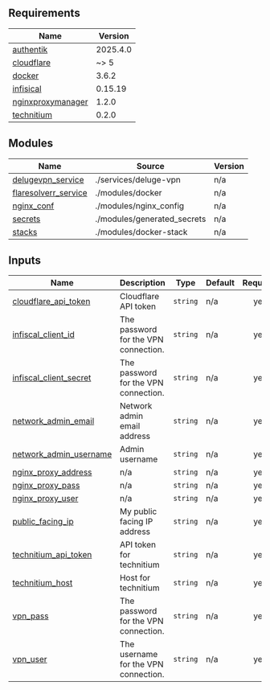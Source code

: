 <!-- BEGIN_TF_DOCS -->
## Requirements

| Name | Version |
|------|---------|
| <a name="requirement_authentik"></a> [authentik](#requirement\_authentik) | 2025.4.0 |
| <a name="requirement_cloudflare"></a> [cloudflare](#requirement\_cloudflare) | ~> 5 |
| <a name="requirement_docker"></a> [docker](#requirement\_docker) | 3.6.2 |
| <a name="requirement_infisical"></a> [infisical](#requirement\_infisical) | 0.15.19 |
| <a name="requirement_nginxproxymanager"></a> [nginxproxymanager](#requirement\_nginxproxymanager) | 1.2.0 |
| <a name="requirement_technitium"></a> [technitium](#requirement\_technitium) | 0.2.0 |

## Modules

| Name | Source | Version |
|------|--------|---------|
| <a name="module_delugevpn_service"></a> [delugevpn\_service](#module\_delugevpn\_service) | ./services/deluge-vpn | n/a |
| <a name="module_flaresolverr_service"></a> [flaresolverr\_service](#module\_flaresolverr\_service) | ./modules/docker | n/a |
| <a name="module_nginx_conf"></a> [nginx\_conf](#module\_nginx\_conf) | ./modules/nginx_config | n/a |
| <a name="module_secrets"></a> [secrets](#module\_secrets) | ./modules/generated_secrets | n/a |
| <a name="module_stacks"></a> [stacks](#module\_stacks) | ./modules/docker-stack | n/a |

## Inputs

| Name | Description | Type | Default | Required |
|------|-------------|------|---------|:--------:|
| <a name="input_cloudflare_api_token"></a> [cloudflare\_api\_token](#input\_cloudflare\_api\_token) | Cloudflare API token | `string` | n/a | yes |
| <a name="input_infiscal_client_id"></a> [infiscal\_client\_id](#input\_infiscal\_client\_id) | The password for the VPN connection. | `string` | n/a | yes |
| <a name="input_infiscal_client_secret"></a> [infiscal\_client\_secret](#input\_infiscal\_client\_secret) | The password for the VPN connection. | `string` | n/a | yes |
| <a name="input_network_admin_email"></a> [network\_admin\_email](#input\_network\_admin\_email) | Network admin email address | `string` | n/a | yes |
| <a name="input_network_admin_username"></a> [network\_admin\_username](#input\_network\_admin\_username) | Admin username | `string` | n/a | yes |
| <a name="input_nginx_proxy_address"></a> [nginx\_proxy\_address](#input\_nginx\_proxy\_address) | n/a | `string` | n/a | yes |
| <a name="input_nginx_proxy_pass"></a> [nginx\_proxy\_pass](#input\_nginx\_proxy\_pass) | n/a | `string` | n/a | yes |
| <a name="input_nginx_proxy_user"></a> [nginx\_proxy\_user](#input\_nginx\_proxy\_user) | n/a | `string` | n/a | yes |
| <a name="input_public_facing_ip"></a> [public\_facing\_ip](#input\_public\_facing\_ip) | My public facing IP address | `string` | n/a | yes |
| <a name="input_technitium_api_token"></a> [technitium\_api\_token](#input\_technitium\_api\_token) | API token for technitium | `string` | n/a | yes |
| <a name="input_technitium_host"></a> [technitium\_host](#input\_technitium\_host) | Host for technitium | `string` | n/a | yes |
| <a name="input_vpn_pass"></a> [vpn\_pass](#input\_vpn\_pass) | The password for the VPN connection. | `string` | n/a | yes |
| <a name="input_vpn_user"></a> [vpn\_user](#input\_vpn\_user) | The username for the VPN connection. | `string` | n/a | yes |
<!-- END_TF_DOCS -->